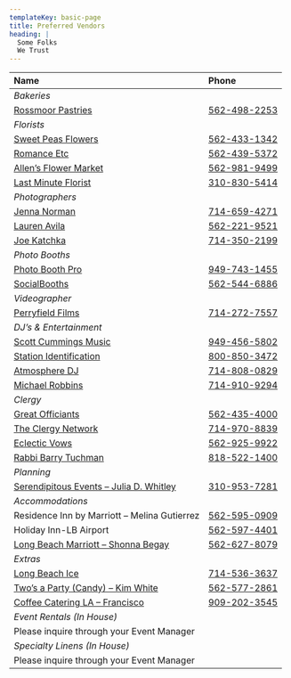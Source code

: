 ```yaml
---
templateKey: basic-page
title: Preferred Vendors
heading: |
  Some Folks
  We Trust
---
```



| Name     | Phone     |
| :------------- | :------------- |
| _Bakeries_ |
| [Rossmoor Pastries](http://www.RossmoorPastries.com) | [562-498-2253](tel:562-498-2253) |
| _Florists_ |
| [Sweet Peas Flowers](http://www.SweetPeasFlowersLB.com) | [562-433-1342](tel:562-433-1342) |
| [Romance Etc](http://www.Romance-Etc.com) | [562-439-5372](tel:562-439-5372) |
| [Allen’s Flower Market](http://www.AllensFlowerMarket.net) | [562-981-9499](tel:562-981-9499) |
| [Last Minute Florist](http://www.WhenYouThinkFlowers.com) | [310-830-5414](tel:310-830-5414) |
| _Photographers_ |
| [Jenna Norman](www.JennaNormanPhotography.com) | [714-659-4271](tel:714-659-4271)
| [Lauren Avila](www.LaurenAvila.com) | [562-221-9521](tel:562-221-9521) |
| [Joe Katchka](www.KatchMoments.com) | [714-350-2199](tel:714-350-2199) |
| _Photo Booths_ |
| [Photo Booth Pro](www.PhotoBoothPro.com) | [949-743-1455](tel:949-743-1455)|  
| [SocialBooths](www.SocialBooths.com) | [562-544-6886](tel:562-544-6886)|
| _Videographer_ |
| [Perryfield Films](www.PerryfieldFilms.com) | [714-272-7557](tel:714-272-7557)|
| _DJ’s & Entertainment_ |
| [Scott Cummings Music](www.ScottCummingsMusic.com) | [949-456-5802](tel:949-456-5802)|
| [Station Identification](www.StationIdentification.net) | [800-850-3472](tel:800-850-3472)|
| [Atmosphere DJ](www.AtmosphereDJ.com) | [714-808-0829](tel:714-808-0829)|
| [Michael Robbins](www.MikeRob.com) | [714-910-9294](tel:714-910-9294)|
| _Clergy_ |
| [Great Officiants](www.GreatOfficiants.com) | [562-435-4000](tel:562-435-4000)|
| [The Clergy Network](www.TheClergyNetwork.com)  | [714-970-8839](tel:714-970-8839)|
| [Eclectic Vows](www.EclecticVows.com) | [562-925-9922](tel:562-925-9922)|
| [Rabbi Barry Tuchman](www.WeddingsWithSpirit.net) | [818-522-1400](tel:818-522-1400)|
| _Planning_ |
| [Serendipitous Events – Julia D. Whitley](www.SerendipitousEventsByJulia.com) | [310-953-7281](tel:310-953-7281)|
| _Accommodations_ |
| Residence Inn by Marriott – Melina Gutierrez | [562-595-0909](tel:562-595-0909)|
| Holiday Inn-LB Airport | [562-597-4401](tel:562-597-4401)|
| [Long Beach Marriott – Shonna Begay](Marriott.com/LGBLB) | [562-627-8079](tel:562-627-8079)|
| _Extras_ |
| [Long Beach Ice](www.LongBeachIce.com) | [714-536-3637](tel:714-536-3637)|
| [Two’s a Party (Candy) – Kim White](www.TwosAParty.com)  | [562-577-2861](tel:562-577-2861)|
| [Coffee Catering LA – Francisco](www.CoffeeCateringLA.com) | [909-202-3545](tel:909-202-3545)|
| _Event Rentals (In House)_ |
| Please inquire through your Event Manager |
| _Specialty Linens (In House)_ |
| Please inquire through your Event Manager |
